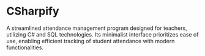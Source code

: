 # CSharpify
A streamlined attendance management program designed for teachers, utilizing C# and SQL technologies. Its minimalist interface prioritizes ease of use, enabling efficient tracking of student attendance with modern functionalities.
